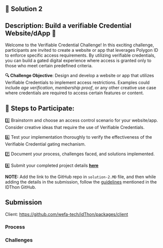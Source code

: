 ## 🌟 Solution 2

## Description: Build a verifiable Credential Website/dApp 🚪

Welcome to the Verifiable Credential Challenge! In this exciting challenge, participants are invited to create a website or app that leverages Polygon ID to enforce specific access requirements. By utilizing verifiable credentials, you can build a gated digital experience where access is granted only to those who meet certain predefined criteria.

**🔍 Challenge Objective**: Design and develop a website or app that utilizes Verifiable Credentials to implement access restrictions. Examples could include _age verification_, _membership proof_, or any other creative use case where credentials are required to access certain features or content.

## 📝 Steps to Participate:

3️⃣ Brainstorm and choose an access control scenario for your website/app. Consider creative ideas that require the use of Verifiable Credentials.

6️⃣ Test your implementation thoroughly to verify the effectiveness of the Verifiable Credential gating mechanism.

7️⃣ Document your process, challenges faced, and solutions implemented.

8️⃣ Submit your completed project details [**here**](https://airtable.com/shrNCmi6zP4RDklNi)

**NOTE:** Add the link to the GitHub repo in `solution-2.MD` file, and then while adding the details in the submission, follow the [guidelines](https://github.com/Polygon-Advocates/idThon/blob/main/pull_request_template.md) mentioned in the IDThon GitHub.

## Submission

Client: https://github.com/wefa-tech/idThon/packages/client

### Process

### Challenges
